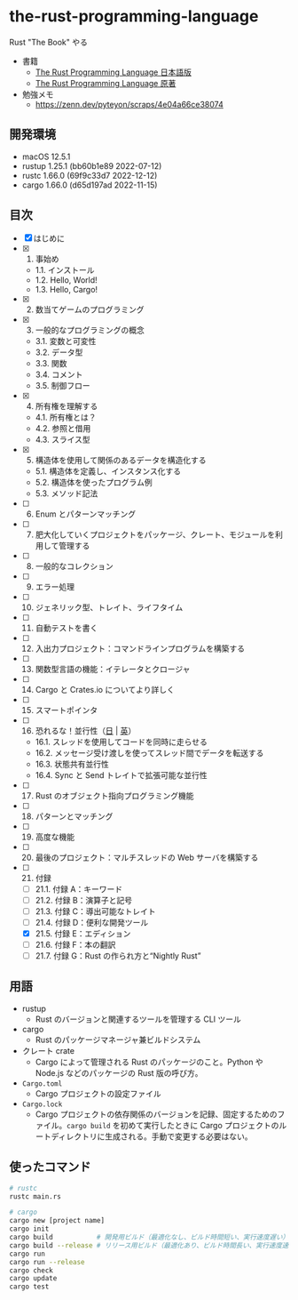 # the-rust-programming-language

Rust "The Book" やる

- 書籍
  - [The Rust Programming Language 日本語版](https://doc.rust-jp.rs/book-ja/)
  - [The Rust Programming Language 原著](https://doc.rust-lang.org/book/title-page.html)
- 勉強メモ
  - https://zenn.dev/pyteyon/scraps/4e04a66ce38074

## 開発環境

- macOS 12.5.1
- rustup 1.25.1 (bb60b1e89 2022-07-12)
- rustc 1.66.0 (69f9c33d7 2022-12-12)
- cargo 1.66.0 (d65d197ad 2022-11-15)

## 目次

- [x] はじめに
- [x] 1. 事始め
  - 1.1. インストール
  - 1.2. Hello, World!
  - 1.3. Hello, Cargo!
- [x] 2. 数当てゲームのプログラミング
- [x] 3. 一般的なプログラミングの概念
  - 3.1. 変数と可変性
  - 3.2. データ型
  - 3.3. 関数
  - 3.4. コメント
  - 3.5. 制御フロー
- [x] 4. 所有権を理解する
  - 4.1. 所有権とは？
  - 4.2. 参照と借用
  - 4.3. スライス型
- [x] 5. 構造体を使用して関係のあるデータを構造化する
  - 5.1. 構造体を定義し、インスタンス化する
  - 5.2. 構造体を使ったプログラム例
  - 5.3. メソッド記法
- [ ] 6. Enum とパターンマッチング
- [ ] 7. 肥大化していくプロジェクトをパッケージ、クレート、モジュールを利用して管理する
- [ ] 8. 一般的なコレクション
- [ ] 9. エラー処理
- [ ] 10. ジェネリック型、トレイト、ライフタイム
- [ ] 11. 自動テストを書く
- [ ] 12. 入出力プロジェクト：コマンドラインプログラムを構築する
- [ ] 13. 関数型言語の機能：イテレータとクロージャ
- [ ] 14. Cargo と Crates.io についてより詳しく
- [ ] 15. スマートポインタ
- [ ] 16. 恐れるな！並行性（[日](https://doc.rust-jp.rs/book-ja/ch16-00-concurrency.html#%E6%81%90%E3%82%8C%E3%82%8B%E3%81%AA%E4%B8%A6%E8%A1%8C%E6%80%A7) | [英](https://doc.rust-lang.org/book/ch16-00-concurrency.html)）
  - 16.1. スレッドを使用してコードを同時に走らせる
  - 16.2. メッセージ受け渡しを使ってスレッド間でデータを転送する
  - 16.3. 状態共有並行性
  - 16.4. Sync と Send トレイトで拡張可能な並行性
- [ ] 17. Rust のオブジェクト指向プログラミング機能
- [ ] 18. パターンとマッチング
- [ ] 19. 高度な機能
- [ ] 20. 最後のプロジェクト：マルチスレッドの Web サーバを構築する
- [ ] 21. 付録
  - [ ] 21.1. 付録 A：キーワード
  - [ ] 21.2. 付録 B：演算子と記号
  - [ ] 21.3. 付録 C：導出可能なトレイト
  - [ ] 21.4. 付録 D：便利な開発ツール
  - [x] 21.5. 付録 E：エディション
  - [ ] 21.6. 付録 F：本の翻訳
  - [ ] 21.7. 付録 G：Rust の作られ方と“Nightly Rust”

## 用語

- rustup
  - Rust のバージョンと関連するツールを管理する CLI ツール
- cargo
  - Rust のパッケージマネージャ兼ビルドシステム
- クレート crate
  - Cargo によって管理される Rust のパッケージのこと。Python や Node.js などのパッケージの Rust 版の呼び方。
- `Cargo.toml`
  - Cargo プロジェクトの設定ファイル
- `Cargo.lock`
  - Cargo プロジェクトの依存関係のバージョンを記録、固定するためのファイル。`cargo build` を初めて実行したときに Cargo プロジェクトのルートディレクトリに生成される。手動で変更する必要はない。

## 使ったコマンド

```sh
# rustc
rustc main.rs

# cargo
cargo new [project name]
cargo init
cargo build           # 開発用ビルド（最適化なし、ビルド時間短い、実行速度遅い）
cargo build --release # リリース用ビルド（最適化あり、ビルド時間長い、実行速度速い）
cargo run
cargo run --release
cargo check
cargo update
cargo test
```
